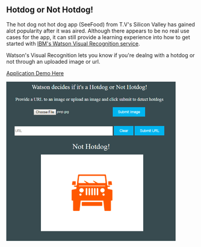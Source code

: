 ## Hotdog or Not Hotdog!

The hot dog not hot dog app (SeeFood) from T.V's Silicon Valley has gained alot popularity after it was aired. Although there appears to be no real use cases for the app, it can still provide a learning experience into how to get started with [IBM's Watson Visual Recognition service](https://console.bluemix.net/catalog/services/visual-recognition).

Watson's Visual Recognition lets you know if you're dealng with a hotdog or not through an uploaded image or url.

[Application Demo Here](https://hotdog-not-hotdog.mybluemix.net)

<img src="./screenshots/hotdog-not-hotdog-screenshot.PNG" width="450"/>
